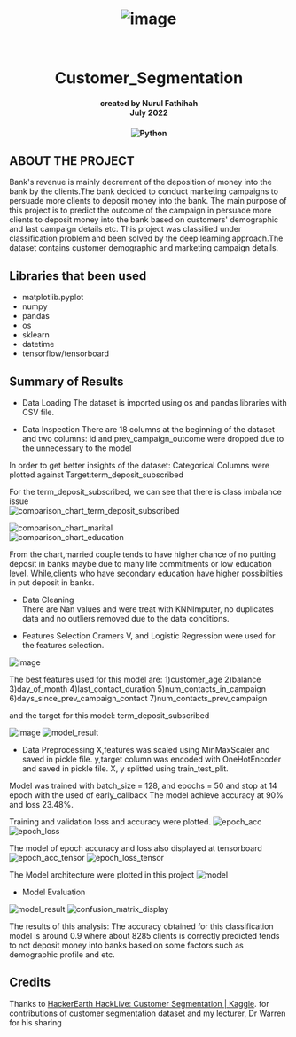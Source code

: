 
<h1 align="center">

![image](https://user-images.githubusercontent.com/109565405/180415297-a0a6208b-da05-4c42-ac63-80987bb7ba50.png)
<br>
</h1>

<h1 align="center">
  <br>
Customer_Segmentation

<br>

<h4 align="center"><a>
created by Nurul Fathihah  <br>
July 2022
</a></h4>

<h4 align="center"><a>

![Python](https://img.shields.io/badge/Version-Python%203-006799.svg) 

</a></h4>

## ABOUT THE PROJECT

Bank's revenue is mainly decrement of the deposition of money into the bank by the clients.The bank decided to conduct marketing campaigns to persuade more 
clients to deposit money into the bank. The main purpose of this project is to predict the outcome of the campaign in persuade more clients to deposit money into the bank based on customers' demographic and last campaign details etc. This project was classified under classification problem and been solved by the deep learning approach.The dataset contains  customer demographic and marketing campaign details.


## Libraries that been used

- matplotlib.pyplot 
- numpy
- pandas
- os
- sklearn
- datetime
- tensorflow/tensorboard

## Summary of Results

- Data Loading
The dataset is imported using os and pandas libraries with CSV file.

- Data Inspection 
There are 18 columns at the beginning of the dataset and two columns: id and prev_campaign_outcome were dropped due to the unnecessary to the model

In order to get better insights of the dataset: Categorical Columns were plotted against Target:term_deposit_subscribed

For the term_deposit_subscribed, we can see that there is class imbalance issue  
![comparison_chart_term_deposit_subscribed](https://user-images.githubusercontent.com/109565405/180430428-45e29683-dc25-48e2-9008-b5c3613b37f0.png)

![comparison_chart_marital](https://user-images.githubusercontent.com/109565405/180430602-3c2158c4-bd44-49a6-883b-9493b8a9085f.png)  
![comparison_chart_education](https://user-images.githubusercontent.com/109565405/180430789-d6971614-edfe-4ba3-94e0-3a92b4362132.png)

From the chart,married couple tends to have higher chance of no putting deposit in banks maybe due to many life commitments or low education level. 
While,clients who have secondary education have higher possibilties in put deposit in banks.   
  
- Data Cleaning  
There are Nan values and were treat with KNNImputer,  no duplicates data and no outliers removed due to the data conditions.

- Features Selection
Cramers V,  and Logistic Regression were used for the features selection.
  
![image](https://user-images.githubusercontent.com/109565405/180421388-beb7d964-c1be-49da-aa26-d7d00bdddc9b.png)

The best features used for this model are:
1)customer_age
2)balance
3)day_of_month
4)last_contact_duration 
5)num_contacts_in_campaign
6)days_since_prev_campaign_contact 
7)num_contacts_prev_campaign 

and the target for this model: term_deposit_subscribed 

![image](https://user-images.githubusercontent.com/109565405/180422352-df504b01-09e3-4d52-9729-9e836f4c95e5.png)
![model_result](https://user-images.githubusercontent.com/109565405/180422384-55ab11cf-1617-4d97-8d03-9ef69ab34662.PNG)

- Data Preprocessing
X,features was scaled using MinMaxScaler and saved in pickle file.
y,target column was encoded with OneHotEncoder and saved in pickle file.
X, y splitted using train_test_plit. 

Model was trained with batch_size = 128, and epochs = 50 and stop at 14 epoch with the used of early_callback
The model achieve accuracy at 90% and loss 23.48%.
 
Training and validation loss and accuracy were plotted.
![epoch_acc](https://user-images.githubusercontent.com/109565405/180422446-b3c6fa29-29aa-4cff-ab46-d43bcf6e8a4a.png)
![epoch_loss](https://user-images.githubusercontent.com/109565405/180422474-cfe99916-9c0e-457f-ac5a-0b0dfe40da6e.png)

The model of epoch accuracy and loss also displayed at tensorboard
![epoch_acc_tensor](https://user-images.githubusercontent.com/109565405/180422603-72be2253-386f-4515-ba48-d0d0e449e80c.PNG)
![epoch_loss_tensor](https://user-images.githubusercontent.com/109565405/180422624-af1924f6-2375-43fd-8b5a-a21bcd1982c2.PNG)

The Model architecture were plotted in this project
![model](https://user-images.githubusercontent.com/109565405/180423635-2544d8df-b753-4e5e-96fb-449c5b93312b.png)

- Model Evaluation

![model_result](https://user-images.githubusercontent.com/109565405/180420180-7b4e9564-da45-4443-896e-a6f72f174aa1.PNG)
![confusion_matrix_display](https://user-images.githubusercontent.com/109565405/180420221-9c350209-ca49-477c-b234-24a3e4b7155a.png)

The results of this analysis: The accuracy obtained for this classification model is around 0.9 where about 8285 clients is correctly predicted tends to not deposit
money into banks based on some factors such as demographic profile and etc.


## Credits
Thanks to [HackerEarth HackLive: Customer Segmentation | Kaggle](https://www.kaggle.com/datasets/kunalgupta2616/hackerearth-customer-segmentation-hackathon). for contributions of customer segmentation dataset and my lecturer, Dr Warren for his sharing


